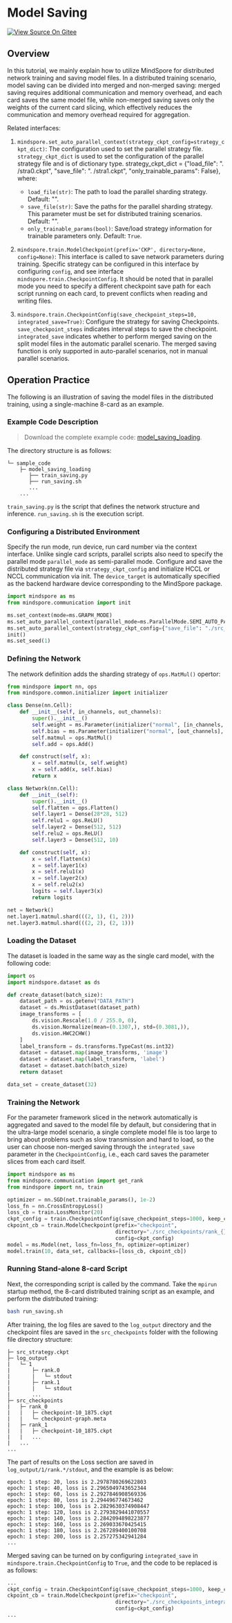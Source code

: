 # Model Saving

[![View Source On Gitee](https://mindspore-website.obs.cn-north-4.myhuaweicloud.com/website-images/r2.2/resource/_static/logo_source_en.svg)](https://gitee.com/mindspore/docs/blob/r2.2/tutorials/experts/source_en/parallel/model_saving.md)

## Overview

In this tutorial, we mainly explain how to utilize MindSpore for distributed network training and saving model files. In a distributed training scenario, model saving can be divided into merged and non-merged saving: merged saving requires additional communication and memory overhead, and each card saves the same model file, while non-merged saving saves only the weights of the current card slicing, which effectively reduces the communication and memory overhead required for aggregation.

Related interfaces:

1. `mindspore.set_auto_parallel_context(strategy_ckpt_config=strategy_ckpt_dict)`: The configuration used to set the parallel strategy file. `strategy_ckpt_dict` is used to set the configuration of the parallel strategy file and is of dictionary type. strategy_ckpt_dict = {"load_file": ". /stra0.ckpt", "save_file": ". /stra1.ckpt", "only_trainable_params": False}, where:
    - `load_file(str)`: The path to load the parallel sharding strategy. Default: "".
    - `save_file(str)`: Save the paths for the parallel sharding strategy. This parameter must be set for distributed training scenarios. Default: "".
    - `only_trainable_params(bool)`: Save/load strategy information for trainable parameters only. Default: `True`.

2. `mindspore.train.ModelCheckpoint(prefix='CKP', directory=None, config=None)`: This interface is called to save network parameters during training. Specific strategy can be configured in this interface by configuring `config`, and see interface `mindspore.train.CheckpointConfig`. It should be noted that in parallel mode you need to specify a different checkpoint save path for each script running on each card, to prevent conflicts when reading and writing files.

3. `mindspore.train.CheckpointConfig(save_checkpoint_steps=10, integrated_save=True)`: Configure the strategy for saving Checkpoints. `save_checkpoint_steps` indicates interval steps to save the checkpoint. `integrated_save` indicates whether to perform merged saving on the split model files in the automatic parallel scenario. The merged saving function is only supported in auto-parallel scenarios, not in manual parallel scenarios.

## Operation Practice

The following is an illustration of saving the model files in the distributed training, using a single-machine 8-card as an example.

### Example Code Description

> Download the complete example code: [model_saving_loading](https://gitee.com/mindspore/docs/tree/r2.2/docs/sample_code/model_saving_loading).

The directory structure is as follows:

```text
└─ sample_code
    ├─ model_saving_loading
       ├── train_saving.py
       ├── run_saving.sh
       ...
    ...
```

`train_saving.py` is the script that defines the network structure and inference. `run_saving.sh` is the execution script.

### Configuring a Distributed Environment

Specify the run mode, run device, run card number via the context interface. Unlike single card scripts, parallel scripts also need to specify the parallel mode `parallel_mode` as semi-parallel mode. Configure and save the distributed strategy file via `strategy_ckpt_config` and initialize HCCL or NCCL communication via init. The `device_target` is automatically specified as the backend hardware device corresponding to the MindSpore package.

```python
import mindspore as ms
from mindspore.communication import init

ms.set_context(mode=ms.GRAPH_MODE)
ms.set_auto_parallel_context(parallel_mode=ms.ParallelMode.SEMI_AUTO_PARALLEL)
ms.set_auto_parallel_context(strategy_ckpt_config={"save_file": "./src_strategy.ckpt"})
init()
ms.set_seed(1)
```

### Defining the Network

The network definition adds the sharding strategy of `ops.MatMul()` opertor:

```python
from mindspore import nn, ops
from mindspore.common.initializer import initializer

class Dense(nn.Cell):
    def __init__(self, in_channels, out_channels):
        super().__init__()
        self.weight = ms.Parameter(initializer("normal", [in_channels, out_channels], ms.float32))
        self.bias = ms.Parameter(initializer("normal", [out_channels], ms.float32))
        self.matmul = ops.MatMul()
        self.add = ops.Add()

    def construct(self, x):
        x = self.matmul(x, self.weight)
        x = self.add(x, self.bias)
        return x

class Network(nn.Cell):
    def __init__(self):
        super().__init__()
        self.flatten = ops.Flatten()
        self.layer1 = Dense(28*28, 512)
        self.relu1 = ops.ReLU()
        self.layer2 = Dense(512, 512)
        self.relu2 = ops.ReLU()
        self.layer3 = Dense(512, 10)

    def construct(self, x):
        x = self.flatten(x)
        x = self.layer1(x)
        x = self.relu1(x)
        x = self.layer2(x)
        x = self.relu2(x)
        logits = self.layer3(x)
        return logits

net = Network()
net.layer1.matmul.shard(((2, 1), (1, 2)))
net.layer3.matmul.shard(((2, 2), (2, 1)))
```

### Loading the Dataset

The dataset is loaded in the same way as the single card model, with the following code:

```python
import os
import mindspore.dataset as ds

def create_dataset(batch_size):
    dataset_path = os.getenv("DATA_PATH")
    dataset = ds.MnistDataset(dataset_path)
    image_transforms = [
        ds.vision.Rescale(1.0 / 255.0, 0),
        ds.vision.Normalize(mean=(0.1307,), std=(0.3081,)),
        ds.vision.HWC2CHW()
    ]
    label_transform = ds.transforms.TypeCast(ms.int32)
    dataset = dataset.map(image_transforms, 'image')
    dataset = dataset.map(label_transform, 'label')
    dataset = dataset.batch(batch_size)
    return dataset

data_set = create_dataset(32)
```

### Training the Network

For the parameter framework sliced in the network automatically is aggregated and saved to the model file by default, but considering that in the ultra-large model scenario, a single complete model file is too large to bring about problems such as slow transmission and hard to load, so the user can choose non-merged saving through the `integrated_save` parameter in the `CheckpointConfig`, i.e., each card saves the parameter slices from each card itself.

```python
import mindspore as ms
from mindspore.communication import get_rank
from mindspore import nn, train

optimizer = nn.SGD(net.trainable_params(), 1e-2)
loss_fn = nn.CrossEntropyLoss()
loss_cb = train.LossMonitor(20)
ckpt_config = train.CheckpointConfig(save_checkpoint_steps=1000, keep_checkpoint_max=1, integrated_save=False)
ckpoint_cb = train.ModelCheckpoint(prefix="checkpoint",
                                   directory="./src_checkpoints/rank_{}".format(get_rank()),
                                   config=ckpt_config)
model = ms.Model(net, loss_fn=loss_fn, optimizer=optimizer)
model.train(10, data_set, callbacks=[loss_cb, ckpoint_cb])
```

### Running Stand-alone 8-card Script

Next, the corresponding script is called by the command. Take the `mpirun` startup method, the 8-card distributed training script as an example, and perform the distributed training:

```bash
bash run_saving.sh
```

After training, the log files are saved to the `log_output` directory and the checkpoint files are saved in the `src_checkpoints` folder with the following file directory structure:

```text
├─ src_strategy.ckpt
├─ log_output
|   └─ 1
|       ├─ rank.0
|       |   └─ stdout
|       ├─ rank.1
|       |   └─ stdout
|       ...
├─ src_checkpoints
|   ├─ rank_0
|   |   ├─ checkpoint-10_1875.ckpt
|   |   └─ checkpoint-graph.meta
|   ├─ rank_1
|   |   ├─ checkpoint-10_1875.ckpt
|   |   ...
|   ...
...
```

The part of results on the Loss section are saved in `log_output/1/rank.*/stdout`, and the example is as below:

```text
epoch: 1 step: 20, loss is 2.2978780269622803
epoch: 1 step: 40, loss is 2.2965049743652344
epoch: 1 step: 60, loss is 2.2927846908569336
epoch: 1 step: 80, loss is 2.294496774673462
epoch: 1 step: 100, loss is 2.2829630374908447
epoch: 1 step: 120, loss is 2.2793829441070557
epoch: 1 step: 140, loss is 2.2842094898223877
epoch: 1 step: 160, loss is 2.269033670425415
epoch: 1 step: 180, loss is 2.267289400100708
epoch: 1 step: 200, loss is 2.257275342941284
...
```

Merged saving can be turned on by configuring `integrated_save` in `mindspore.train.CheckpointConfig` to `True`, and the code to be replaced is as follows:

```python
...
ckpt_config = train.CheckpointConfig(save_checkpoint_steps=1000, keep_checkpoint_max=3, integrated_save=True)
ckpoint_cb = train.ModelCheckpoint(prefix="checkpoint",
                                   directory="./src_checkpoints_integrated/rank_{}".format(get_rank()),
                                   config=ckpt_config)
...
```
